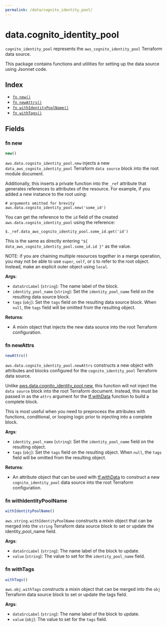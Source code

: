 ```yaml
---
permalink: /data/cognito_identity_pool/
---
```


# data.cognito_identity_pool

`cognito_identity_pool` represents the `aws_cognito_identity_pool` Terraform data source.



This package contains functions and utilities for setting up the data source using Jsonnet code.


## Index

* [`fn new()`](#fn-new)
* [`fn newAttrs()`](#fn-newattrs)
* [`fn withIdentityPoolName()`](#fn-withidentitypoolname)
* [`fn withTags()`](#fn-withtags)

## Fields

### fn new

```ts
new()
```


`aws.data.cognito_identity_pool.new` injects a new `data_aws_cognito_identity_pool` Terraform `data source`
block into the root module document.

Additionally, this inserts a private function into the `_ref` attribute that generates references to attributes of the
resource. For example, if you added a new instance to the root using:

    # arguments omitted for brevity
    aws.data.cognito_identity_pool.new('some_id')

You can get the reference to the `id` field of the created `aws.data.cognito_identity_pool` using the reference:

    $._ref.data_aws_cognito_identity_pool.some_id.get('id')

This is the same as directly entering `"${ data_aws_cognito_identity_pool.some_id.id }"` as the value.

NOTE: if you are chaining multiple resources together in a merge operation, you may not be able to use `super`, `self`,
or `$` to refer to the root object. Instead, make an explicit outer object using `local`.

**Args**:
  - `dataSrcLabel` (`string`): The name label of the block.
  - `identity_pool_name` (`string`): Set the `identity_pool_name` field on the resulting data source block.
  - `tags` (`obj`): Set the `tags` field on the resulting data source block. When `null`, the `tags` field will be omitted from the resulting object.

**Returns**:
- A mixin object that injects the new data source into the root Terraform configuration.


### fn newAttrs

```ts
newAttrs()
```


`aws.data.cognito_identity_pool.newAttrs` constructs a new object with attributes and blocks configured for the `cognito_identity_pool`
Terraform data source.

Unlike [aws.data.cognito_identity_pool.new](#fn-new), this function will not inject the `data source`
block into the root Terraform document. Instead, this must be passed in as the `attrs` argument for the
[tf.withData](https://github.com/tf-libsonnet/core/tree/main/docs#fn-withdata) function to build a complete block.

This is most useful when you need to preprocess the attributes with functions, conditional, or looping logic prior to
injecting into a complete block.

**Args**:
  - `identity_pool_name` (`string`): Set the `identity_pool_name` field on the resulting object.
  - `tags` (`obj`): Set the `tags` field on the resulting object. When `null`, the `tags` field will be omitted from the resulting object.

**Returns**:
  - An attribute object that can be used with [tf.withData](https://github.com/tf-libsonnet/core/tree/main/docs#fn-withdata) to construct a new `cognito_identity_pool` data source into the root Terraform configuration.


### fn withIdentityPoolName

```ts
withIdentityPoolName()
```

`aws.string.withIdentityPoolName` constructs a mixin object that can be merged into the `string`
Terraform data source block to set or update the identity_pool_name field.



**Args**:
  - `dataSrcLabel` (`string`): The name label of the block to update.
  - `value` (`string`): The value to set for the `identity_pool_name` field.


### fn withTags

```ts
withTags()
```

`aws.obj.withTags` constructs a mixin object that can be merged into the `obj`
Terraform data source block to set or update the tags field.



**Args**:
  - `dataSrcLabel` (`string`): The name label of the block to update.
  - `value` (`obj`): The value to set for the `tags` field.
